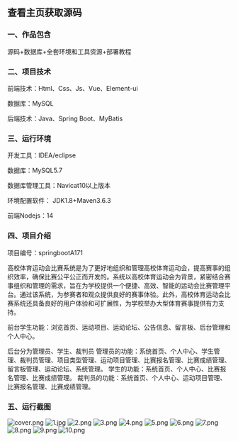  
## 查看主页获取源码


### 一、作品包含

源码+数据库+全套环境和工具资源+部署教程

### 二、项目技术

前端技术：Html、Css、Js、Vue、Element-ui

数据库：MySQL

后端技术：Java、Spring Boot、MyBatis

  

### 三、运行环境

开发工具：IDEA/eclipse

数据库：MySQL5.7

数据库管理工具：Navicat10以上版本

环境配置软件： JDK1.8+Maven3.6.3

前端Nodejs：14


### 四、项目介绍
项目编号：springbootA171

高校体育运动会比赛系统是为了更好地组织和管理高校体育运动会，提高赛事的组织效率，确保比赛公平公正而开发的。系统以高校体育运动会为背景，紧密结合赛事组织和管理的需求，旨在为学校提供一个便捷、高效、智能的运动会比赛管理平台。通过该系统，为参赛者和观众提供良好的赛事体验。此外，高校体育运动会比赛系统还具备良好的用户体验和可扩展性，为学校举办大型体育赛事提供有力支持。

前台学生功能：浏览首页、运动项目、运动论坛、公告信息、留言板、后台管理和个人中心。

后台分为管理员、学生、裁判员
管理员的功能：系统首页、个人中心、学生管理、裁判员管理、项目类型管理、运动项目管理、比赛报名管理、比赛成绩管理、留言板管理、运动论坛、系统管理。
学生的功能：系统首页、个人中心、比赛报名管理、比赛成绩管理。
裁判员的功能：系统首页、个人中心、运动项目管理、比赛报名管理、比赛成绩管理。

### 五、运行截图

![cover.png](./cover.png)
![1.jpg](./1.jpg)
![2.png](./2.png)
![3.png](./3.png)
![4.png](./4.png)
![5.png](./5.png)
![6.png](./6.png)
![7.png](./7.png)
![8.png](./8.png)
![9.png](./9.png)
![10.png](./10.png)




  
